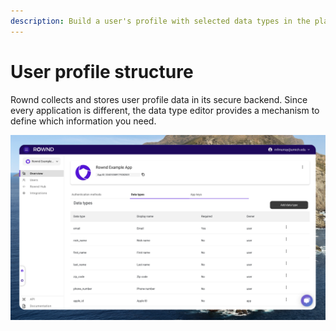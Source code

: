 ```yaml
---
description: Build a user's profile with selected data types in the platform
---
```


# User profile structure

Rownd collects and stores user profile data in its secure backend. Since every application is different, the data type editor provides a mechanism to define which information you need.

![Applications page with the Data Types tab selected](<../../../.gitbook/assets/Screen Shot 2022-07-24 at 9.35.22 PM.png>)
